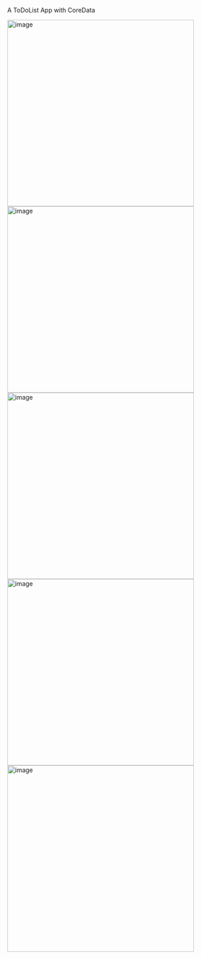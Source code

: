 A ToDoList App with CoreData

<img width="426" alt="image" src="https://github.com/guraygul/ListApp5/assets/58820744/d855a365-13f6-45e9-a0c6-dfd92c57cea2">
<img width="426" alt="image" src="https://github.com/guraygul/ListApp5/assets/58820744/6404c952-7f0e-4950-9120-19f850bd5a6b">
<img width="426" alt="image" src="https://github.com/guraygul/ListApp5/assets/58820744/7124371d-ac50-498f-a11e-a21707700969">
<img width="426" alt="image" src="https://github.com/guraygul/ListApp5/assets/58820744/768b1a56-7a35-4513-bef2-1e57e62b4789">
<img width="426" alt="image" src="https://github.com/guraygul/ListApp5/assets/58820744/ac71b23b-a3e6-4149-be50-bc96ea05c518">
